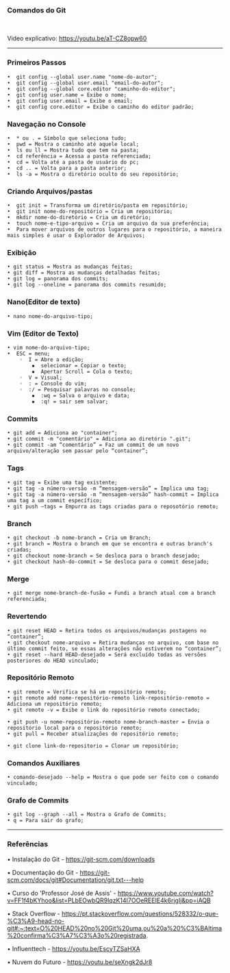 ### Comandos do Git

<br/>

Video explicativo: https://youtu.be/aT-CZ8opw60

<hr/>

### Primeiros Passos

    •  git config --global user.name "nome-do-autor";
    •  git config --global user.email "email-do-autor";
    •  git config --global core.editor "caminho-do-editor";
    •  git config user.name = Exibe o nome;
    •  git config user.email = Exibe o email;
    •  git config core.editor = Exibe o caminho do editor padrão;

### Navegação no Console

    •  * ou . = Símbolo que seleciona tudo;
    •  pwd = Mostra o caminho até aquele local;
    •  ls ou ll = Mostra tudo que tem na pasta;
    •  cd referência = Acessa a pasta referenciada;
    •  cd = Volta até a pasta de usuário do pc;
    •  cd .. = Volta para a pasta anterior;
    •  ls -a = Mostra o diretório oculto do seu repositório;

### Criando Arquivos/pastas

    •  git init = Transforma um diretório/pasta em repositório;
    •  git init nome-do-repositório = Cria um repositório;
    •  mkdir nome-do-diretório = Cria um diretório;
    •  touch nome-e-tipo-arquivo = Cria um arquivo da sua preferência;
    •  Para mover arquivos de outros lugares para o repositório, a maneira mais simples é usar o Explorador de Arquivos;

### Exibição

    • git status = Mostra as mudanças feitas;
    • git diff = Mostra as mudanças detalhadas feitas;
    • git log = panorama dos commits;
    • git log --oneline = panorama dos commits resumido;

### Nano(Editor de texto)

    • nano nome-do-arquivo-tipo;
    
### Vim (Editor de Texto)

    • vim nome-do-arquivo-tipo;
    •  ESC = menu;
        ◦  I = Abre a edição;
            ▪  selecionar = Copiar o texto;
            ▪  Apertar Scroll = Cola o texto;
        ◦  V = Visual;
        ◦  : = Console do vim;
        ◦  :/ = Pesquisar palavras no console;
            ▪  :wq = Salva o arquivo e data;
            ▪  :q! = sair sem salvar;

### Commits

    • git add = Adiciona ao "container";
    • git commit -m "comentário" = Adiciona ao diretório ".git";
    • git commit -am “comentário” = Faz um commit de um novo arquivo/alteração sem passar pelo “container”;

### Tags

    • git tag = Exibe uma tag existente;
    • git tag -a número-versão -m “mensagem-versão” = Implica uma tag;
    • git tag -a número-versão -m “mensagem-versão” hash-commit = Implica uma tag a um commit específico;
    • git push –tags = Empurra as tags criadas para o reposotório remoto;

### Branch

    • git checkout -b nome-branch = Cria um Branch;
    • git branch = Mostra o branch em que se encontra e outras branch's criadas;
    • git checkout nome-branch = Se desloca para o branch desejado;
    • git checkout hash-do-commit = Se desloca para o commit desejado;
    
### Merge

    • git merge nome-branch-de-fusão = Fundi a branch atual com a branch referenciada;

### Revertendo

    • git reset HEAD = Retira todos os arquivos/mudanças postagens no “container”;
    • git checkout nome-arquivo = Retira mudanças no arquivo, com base no último commit feito, se essas alterações não estiverem no “container”;
    • git reset --hard HEAD-desejado = Será excluído todas as versões posteriores do HEAD vinculado;

### Repositório Remoto

    • git remote = Verifica se há um repositório remoto;
    • git remote add nome-repositório-remoto link-repositório-remoto = Adiciona um repositório remoto;
    • git remote -v = Exibe o link do repositório remoto conectado;
    
    • git push -u nome-repositório-remoto nome-branch-master = Envia o repositório local para o repositório remoto;
    • git pull = Receber atualizações do repositório remoto;

    • git clone link-do-repositorio = Clonar um repositório;

### Comandos Auxiliares
    • comando-desejado --help = Mostra o que pode ser feito com o comando vinculado;

### Grafo de Commits

    • git log --graph --all = Mostra o Grafo de Commits;
    • q = Para sair do grafo;

<hr/>

### Referências

• Instalação do Git - https://git-scm.com/downloads

• Documentação do Git - https://git-scm.com/docs/git#Documentation/git.txt---help

• Curso do 'Professor José de Assis' - https://www.youtube.com/watch?v=FF1f4bKYhoo&list=PLbEOwbQR9lqzK14I7OOeREEIE4k6rjgIj&pp=iAQB

• Stack Overflow - https://pt.stackoverflow.com/questions/528332/o-que-%C3%A9-head-no-git#:~:text=O%20HEAD%20no%20Git%20uma,ou%20a%20%C3%BAltima%20confirma%C3%A7%C3%A3o%20registrada.

• Influenttech - https://youtu.be/EscyTZSaHXA

• Nuvem do Futuro - https://youtu.be/seXngk2dJr8

<br/>
